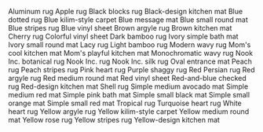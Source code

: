 Aluminum rug
Apple rug
Black blocks rug
Black-design kitchen mat
Blue dotted rug
Blue kilim-style carpet
Blue message mat
Blue small round mat
Blue stripes rug
Blue vinyl sheet
Brown argyle rug
Brown kitchen mat
Cherry rug
Colorful vinyl sheet
Dark bamboo rug
Ivory simple bath mat
Ivory small round mat
Lacy rug
Light bamboo rug
Modern wavy rug
Mom's cool kitchen mat
Mom's playful kitchen mat
Monochromatic wavy rug
Nook Inc. botanical rug
Nook Inc. rug
Nook Inc. silk rug
Oval entrance mat
Peach rug
Peach stripes rug
Pink heart rug
Purple shaggy rug
Red Persian rug
Red argyle rug
Red medium round mat
Red vinyl sheet
Red-and-blue checked rug
Red-design kitchen mat
Shell rug
Simple medium avocado mat
Simple medium red mat
Simple pink bath mat
Simple small black mat
Simple small orange mat
Simple small red mat
Tropical rug
Turquoise heart rug
White heart rug
Yellow argyle rug
Yellow kilim-style carpet
Yellow medium round mat
Yellow rose rug
Yellow stripes rug
Yellow-design kitchen mat
